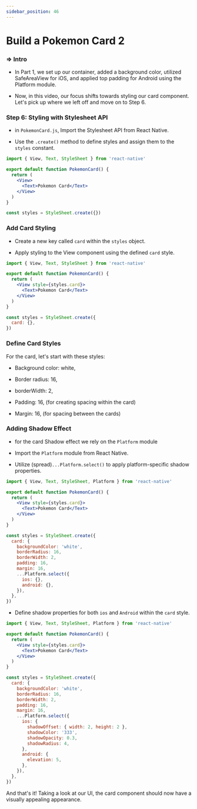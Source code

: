 ```yaml
---
sidebar_position: 46
---
```


# Build a Pokemon Card 2

>

### **=>** Intro

- In Part 1, we set up our container, added a background color, utilized SafeAreaView for iOS, and applied top padding for Android using the Platform module.

- Now, in this video, our focus shifts towards styling our card component. Let's pick up where we left off and move on to Step 6.

### Step 6: Styling with Stylesheet API

- in `PokemonCard.js`, Import the Stylesheet API from React Native.

- Use the `.create()` method to define styles and assign them to the `styles` constant.

```jsx
import { View, Text, StyleSheet } from 'react-native'

export default function PokemonCard() {
  return (
    <View>
      <Text>Pokemon Card</Text>
    </View>
  )
}

const styles = StyleSheet.create({})
```

### Add Card Styling

- Create a new key called `card` within the `styles` object.

- Apply styling to the View component using the defined `card` style.

```jsx
import { View, Text, StyleSheet } from 'react-native'

export default function PokemonCard() {
  return (
    <View style={styles.card}>
      <Text>Pokemon Card</Text>
    </View>
  )
}

const styles = StyleSheet.create({
  card: {},
})
```

### Define Card Styles

For the card, let's start with these styles:

- Background color: white,

- Border radius: 16,

- borderWidth: 2,

- Padding: 16, (for creating spacing within the card)

- Margin: 16, (for spacing between the cards)

### Adding Shadow Effect

- for the card Shadow effect we rely on the `Platform` module

- Import the `Platform` module from React Native.

- Utilize (spread)`...Platform.select()` to apply platform-specific shadow properties.

```jsx
import { View, Text, StyleSheet, Platform } from 'react-native'

export default function PokemonCard() {
  return (
    <View style={styles.card}>
      <Text>Pokemon Card</Text>
    </View>
  )
}

const styles = StyleSheet.create({
  card: {
    backgroundColor: 'white',
    borderRadius: 16,
    borderWidth: 2,
    padding: 16,
    margin: 16,
    ...Platform.select({
      ios: {},
      android: {},
    }),
  },
})
```

- Define shadow properties for both `ios` and `Android` within the `card` style.

```jsx
import { View, Text, StyleSheet, Platform } from 'react-native'

export default function PokemonCard() {
  return (
    <View style={styles.card}>
      <Text>Pokemon Card</Text>
    </View>
  )
}

const styles = StyleSheet.create({
  card: {
    backgroundColor: 'white',
    borderRadius: 16,
    borderWidth: 2,
    padding: 16,
    margin: 16,
    ...Platform.select({
      ios: {
        shadowOffset: { width: 2, height: 2 },
        shadowColor: '333',
        shadowOpacity: 0.3,
        shadowRadius: 4,
      },
      android: {
        elevation: 5,
      },
    }),
  },
})
```

And that's it! Taking a look at our UI, the card component should now have a visually appealing appearance.
